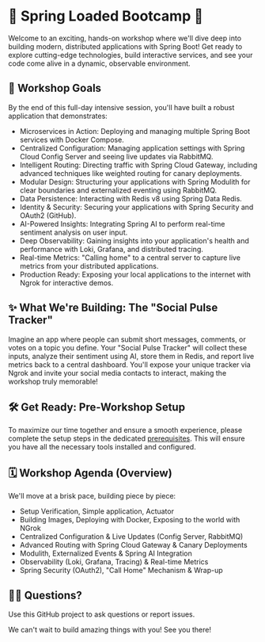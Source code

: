 # 🚀 Spring Loaded Bootcamp 🚀
Welcome to an exciting, hands-on workshop where we'll dive deep into building modern, distributed applications with Spring Boot! Get ready to explore cutting-edge technologies, build interactive services, and see your code come alive in a dynamic, observable environment.

## 🎯 Workshop Goals
By the end of this full-day intensive session, you'll have built a robust application that demonstrates:

- Microservices in Action: Deploying and managing multiple Spring Boot services with Docker Compose.
- Centralized Configuration: Managing application settings with Spring Cloud Config Server and seeing live updates via RabbitMQ.
- Intelligent Routing: Directing traffic with Spring Cloud Gateway, including advanced techniques like weighted routing for canary deployments.
- Modular Design: Structuring your applications with Spring Modulith for clear boundaries and externalized eventing using RabbitMQ.
- Data Persistence: Interacting with Redis v8 using Spring Data Redis.
- Identity & Security: Securing your applications with Spring Security and OAuth2 (GitHub).
- AI-Powered Insights: Integrating Spring AI to perform real-time sentiment analysis on user input.
- Deep Observability: Gaining insights into your application's health and performance with Loki, Grafana, and distributed tracing.
- Real-time Metrics: "Calling home" to a central server to capture live metrics from your distributed applications.
- Production Ready: Exposing your local applications to the internet with Ngrok for interactive demos.

## ✨ What We're Building: The "Social Pulse Tracker"
Imagine an app where people can submit short messages, comments, or votes on a topic you define. Your "Social Pulse Tracker" will collect these inputs, analyze their sentiment using AI, store them in Redis, and report live metrics back to a central dashboard. You'll expose your unique tracker via Ngrok and invite your social media contacts to interact, making the workshop truly memorable!

## 🛠️ Get Ready: Pre-Workshop Setup
To maximize our time together and ensure a smooth experience, please complete the setup steps in the dedicated [prerequisites](https://github.com/spring-loaded-bootcamp/workshop-prerequisites). This will ensure you have all the necessary tools installed and configured.

## 🗓️ Workshop Agenda (Overview)
We'll move at a brisk pace, building piece by piece:

- Setup Verification, Simple application, Actuator
- Building Images, Deploying with Docker, Exposing to the world with NGrok
- Centralized Configuration & Live Updates (Config Server, RabbitMQ)
- Advanced Routing with Spring Cloud Gateway & Canary Deployments
- Modulith, Externalized Events & Spring AI Integration
- Observability (Loki, Grafana, Tracing) & Real-time Metrics
- Spring Security (OAuth2), "Call Home" Mechanism & Wrap-up

## 🙋‍♀️ Questions?
Use this GitHub project to ask questions or report issues.

We can't wait to build amazing things with you! See you there!
